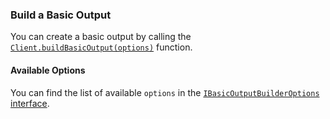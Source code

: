 ### Build a Basic Output

You can create a basic output by calling
the [`Client.buildBasicOutput(options)`](/libraries/nodejs/references/classes/Client#buildbasicoutput)
function.

#### Available Options

You can find the list of available `options` in
the [`IBasicOutputBuilderOptions` interface](/libraries/nodejs/references/interfaces/IBasicOutputBuilderOptions).
